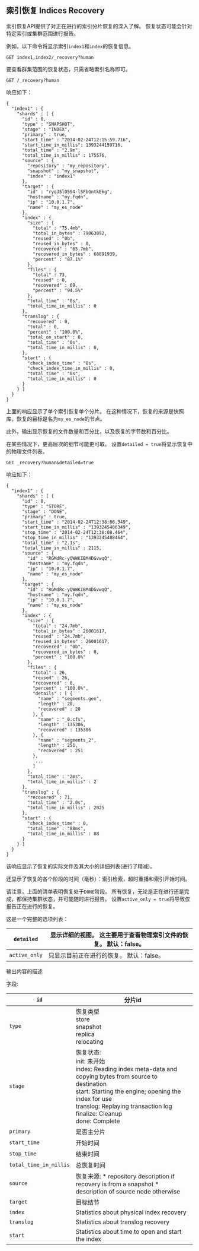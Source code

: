 ## 索引恢复 Indices Recovery

索引恢复API提供了对正在进行的索引分片恢复的深入了解。 恢复状态可能会针对特定索引或集群范围进行报告。

例如，以下命令将显示索引`index1`和`index`的恢复信息。    
    
    GET index1,index2/_recovery?human

要查看群集范围的恢复状态，只需省略索引名称即可。    
    
    GET /_recovery?human

响应如下：
    
    
    {
      "index1" : {
        "shards" : [ {
          "id" : 0,
          "type" : "SNAPSHOT",
          "stage" : "INDEX",
          "primary" : true,
          "start_time" : "2014-02-24T12:15:59.716",
          "start_time_in_millis": 1393244159716,
          "total_time" : "2.9m",
          "total_time_in_millis" : 175576,
          "source" : {
            "repository" : "my_repository",
            "snapshot" : "my_snapshot",
            "index" : "index1"
          },
          "target" : {
            "id" : "ryqJ5lO5S4-lSFbGntkEkg",
            "hostname" : "my.fqdn",
            "ip" : "10.0.1.7",
            "name" : "my_es_node"
          },
          "index" : {
            "size" : {
              "total" : "75.4mb",
              "total_in_bytes" : 79063092,
              "reused" : "0b",
              "reused_in_bytes" : 0,
              "recovered" : "65.7mb",
              "recovered_in_bytes" : 68891939,
              "percent" : "87.1%"
            },
            "files" : {
              "total" : 73,
              "reused" : 0,
              "recovered" : 69,
              "percent" : "94.5%"
            },
            "total_time" : "0s",
            "total_time_in_millis" : 0
          },
          "translog" : {
            "recovered" : 0,
            "total" : 0,
            "percent" : "100.0%",
            "total_on_start" : 0,
            "total_time" : "0s",
            "total_time_in_millis" : 0,
          },
          "start" : {
            "check_index_time" : "0s",
            "check_index_time_in_millis" : 0,
            "total_time" : "0s",
            "total_time_in_millis" : 0
          }
        } ]
      }
    }

上面的响应显示了单个索引恢复单个分片。 在这种情况下，恢复的来源是快照库，恢复的目标是名为`my_es_node`的节点。

此外，输出显示恢复的文件数量和百分比，以及恢复的字节数和百分比。

在某些情况下，更高层次的细节可能更可取。 设置`detailed = true`将显示恢复中的物理文件列表。
      
    GET _recovery?human&detailed=true

响应如下：
    
    
    {
      "index1" : {
        "shards" : [ {
          "id" : 0,
          "type" : "STORE",
          "stage" : "DONE",
          "primary" : true,
          "start_time" : "2014-02-24T12:38:06.349",
          "start_time_in_millis" : "1393245486349",
          "stop_time" : "2014-02-24T12:38:08.464",
          "stop_time_in_millis" : "1393245488464",
          "total_time" : "2.1s",
          "total_time_in_millis" : 2115,
          "source" : {
            "id" : "RGMdRc-yQWWKIBM4DGvwqQ",
            "hostname" : "my.fqdn",
            "ip" : "10.0.1.7",
            "name" : "my_es_node"
          },
          "target" : {
            "id" : "RGMdRc-yQWWKIBM4DGvwqQ",
            "hostname" : "my.fqdn",
            "ip" : "10.0.1.7",
            "name" : "my_es_node"
          },
          "index" : {
            "size" : {
              "total" : "24.7mb",
              "total_in_bytes" : 26001617,
              "reused" : "24.7mb",
              "reused_in_bytes" : 26001617,
              "recovered" : "0b",
              "recovered_in_bytes" : 0,
              "percent" : "100.0%"
            },
            "files" : {
              "total" : 26,
              "reused" : 26,
              "recovered" : 0,
              "percent" : "100.0%",
              "details" : [ {
                "name" : "segments.gen",
                "length" : 20,
                "recovered" : 20
              }, {
                "name" : "_0.cfs",
                "length" : 135306,
                "recovered" : 135306
              }, {
                "name" : "segments_2",
                "length" : 251,
                "recovered" : 251
              },
               ...
              ]
            },
            "total_time" : "2ms",
            "total_time_in_millis" : 2
          },
          "translog" : {
            "recovered" : 71,
            "total_time" : "2.0s",
            "total_time_in_millis" : 2025
          },
          "start" : {
            "check_index_time" : 0,
            "total_time" : "88ms",
            "total_time_in_millis" : 88
          }
        } ]
      }
    }

该响应显示了恢复的实际文件及其大小的详细列表(进行了精减)。

还显示了恢复的各个阶段的时间（毫秒）：索引检索，超时重播和索引开始时间。

请注意，上面的清单表明恢复处于`DONE`阶段。 所有恢复，无论是正在进行还是完成，都保持集群状态，并可能随时进行报告。 设置`active_only = true`将导致仅报告正在进行的恢复。

这是一个完整的选项列表：


`detailed`| 显示详细的视图。 这主要用于查看物理索引文件的恢复。 默认：false。     
---|---    
`active_only`| 只显示目前正在进行的恢复。 默认：false。     


输出内容的描述

字段:

`id`| 分片id     
---|---    
`type`| 恢复类型   <br> store   <br> snapshot   <br> replica   <br> relocating     
`stage`| 恢复状态:   <br> init: 未开始   <br> index: Reading index meta-data and copying bytes from source to destination   <br> start: Starting the engine; opening the index for use   <br> translog: Replaying transaction log   <br> finalize: Cleanup   <br> done: Complete     
`primary`| 是否主分片    
`start_time`| 开始时间     
`stop_time`| 结束时间     
`total_time_in_millis`| 总恢复时间     
`source`| 恢复来源:   * repository description if recovery is from a snapshot   * description of source node otherwise     
`target`| 目标结节   
`index`| Statistics about physical index recovery     
`translog`| Statistics about translog recovery     
`start`| Statistics about time to open and start the index 
